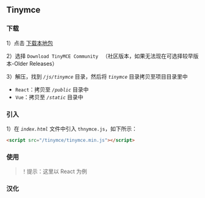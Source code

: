 ## Tinymce

### 下载

1）点击 [下载本地包](https://www.tiny.cloud/get-tiny/self-hosted/) 

2）选择 `Download TinyMCE Community ` （社区版本，如果无法现在可选择较早版本-Older Releases）

3）解压，找到 *`/js/tinymce`* 目录，然后将 *`tinymce`* 目录拷贝至项目目录里中

- `React`：拷贝至 *`/public`* 目录中
- `Vue`：拷贝至 *`/static`* 目录中

### 引入

1）在 *`index.html`* 文件中引入 `thnymce.js`，如下所示：

```html
<script src="/tinymce/tinymce.min.js"></script>
```

### 使用

> ！提示：这里以 React 为例

### 汉化

